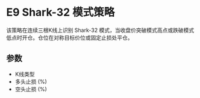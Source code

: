 # E9 Shark-32 模式策略

该策略在连续三根K线上识别 Shark-32 模式，当收盘价突破模式高点或跌破模式低点时开仓。仓位在对称目标价位或固定止损处平仓。

## 参数
- K线类型
- 多头止损 (%)
- 空头止损 (%)

